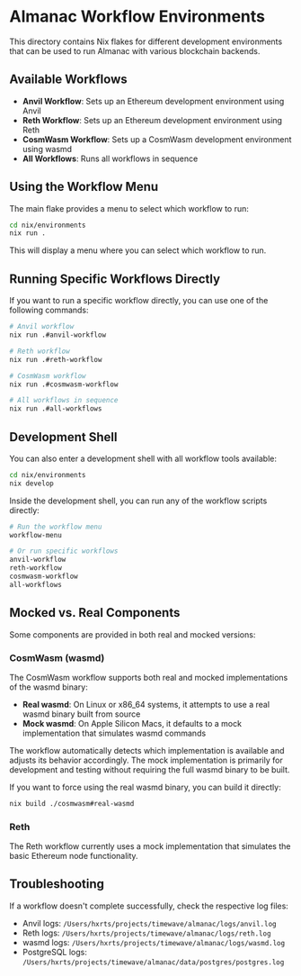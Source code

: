 # Almanac Workflow Environments

This directory contains Nix flakes for different development environments that can be used to run Almanac with various blockchain backends.

## Available Workflows

- **Anvil Workflow**: Sets up an Ethereum development environment using Anvil
- **Reth Workflow**: Sets up an Ethereum development environment using Reth
- **CosmWasm Workflow**: Sets up a CosmWasm development environment using wasmd
- **All Workflows**: Runs all workflows in sequence

## Using the Workflow Menu

The main flake provides a menu to select which workflow to run:

```bash
cd nix/environments
nix run .
```

This will display a menu where you can select which workflow to run.

## Running Specific Workflows Directly

If you want to run a specific workflow directly, you can use one of the following commands:

```bash
# Anvil workflow
nix run .#anvil-workflow

# Reth workflow
nix run .#reth-workflow

# CosmWasm workflow
nix run .#cosmwasm-workflow

# All workflows in sequence
nix run .#all-workflows
```

## Development Shell

You can also enter a development shell with all workflow tools available:

```bash
cd nix/environments
nix develop
```

Inside the development shell, you can run any of the workflow scripts directly:

```bash
# Run the workflow menu
workflow-menu

# Or run specific workflows
anvil-workflow
reth-workflow
cosmwasm-workflow
all-workflows
```

## Mocked vs. Real Components

Some components are provided in both real and mocked versions:

### CosmWasm (wasmd)

The CosmWasm workflow supports both real and mocked implementations of the wasmd binary:

- **Real wasmd**: On Linux or x86_64 systems, it attempts to use a real wasmd binary built from source
- **Mock wasmd**: On Apple Silicon Macs, it defaults to a mock implementation that simulates wasmd commands

The workflow automatically detects which implementation is available and adjusts its behavior accordingly. The mock implementation is primarily for development and testing without requiring the full wasmd binary to be built.

If you want to force using the real wasmd binary, you can build it directly:

```bash
nix build ./cosmwasm#real-wasmd
```

### Reth

The Reth workflow currently uses a mock implementation that simulates the basic Ethereum node functionality.

## Troubleshooting

If a workflow doesn't complete successfully, check the respective log files:
- Anvil logs: `/Users/hxrts/projects/timewave/almanac/logs/anvil.log`
- Reth logs: `/Users/hxrts/projects/timewave/almanac/logs/reth.log`
- wasmd logs: `/Users/hxrts/projects/timewave/almanac/logs/wasmd.log`
- PostgreSQL logs: `/Users/hxrts/projects/timewave/almanac/data/postgres/postgres.log` 